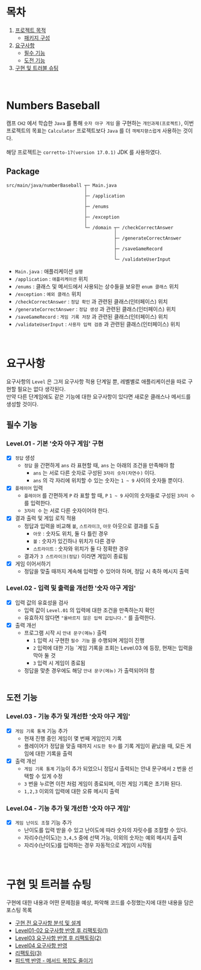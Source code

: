 # 목차
1. [프로젝트 목적](#numbers-baseball)
   - [패키지 구성](#package)
2. [요구사항](#요구사항)
   - [필수 기능](#필수-기능)
   - [도전 기능](#도전-기능)
3. [구현 및 트러블 슈팅](#구현-및-트러블-슈팅)
<br/><br/><br/>

# Numbers Baseball
캠프 `CH2` 에서 학습한 `Java` 를 통해 `숫자 야구 게임` 을 구현하는 `개인과제(프로젝트)`, 이번 프로젝트의 목표는 `Calculator` 프로젝트보다 `Java` 를 더 `객체지향스럽게` 사용하는 것이다.
<br/><br/>
해당 프로젝트는 `corretto-17(version 17.0.1)` JDK 를 사용하였다.

## Package
```
src/main/java/numberBaseball ┬─ Main.java
                             │
                             ├─ /application
                             │
                             ├─ /enums
                             │
                             ├─ /exception
                             │
                             └─ /domain ┬─ /checkCorrectAnswer
                                        │
                                        ├─ /generateCorrectAnswer
                                        │
                                        ├─ /saveGameRecord
                                        │
                                        └─ /validateUserInput
```
- `Main.java` : 애플리케이션 `실행`
- `/application` : `애플리케이션` 위치
- `/enums` : 클래스 및 메서드에서 사용되는 상수들을 보유한 `enum 클래스` 위치
- `/exception` : `예외 클래스` 위치
- `/checkCorrectAnswer` : `정답 확인` 과 관련된 클래스(인터페이스) 위치
- `/generateCorrectAnswer` : `정답 생성` 과 관련된 클래스(인터페이스) 위치
- `/saveGameRecord` : `게임 기록 저장` 과 관련된 클래스(인터페이스) 위치
- `/validateUserInput` : `사용자 입력 검증` 과 관련된 클래스(인터페이스) 위치
<br/><br/><br/>

# 요구사항
요구사항의 `Level` 은 그저 요구사항 적용 단계일 뿐, 레벨별로 애플리케이션을 따로 구현할 필요는 없다 생각된다.<br/>
만약 다른 단계임에도 같은 기능에 대한 요구사항이 있다면 새로운 클래스나 메서드를 생성할 것이다.

## 필수 기능
### Level.01 - 기본 '숫자 야구 게임' 구현
- [x] `정답` 생성 
  - `정답` 을 간편하게 `ans` 라 표현할 때, `ans` 는 아래의 조건을 만족해야 함
    - `ans` 는 서로 다른 숫자로 구성된 `3자리 숫자(자연수)` 이다.
    - `ans` 의 각 자리에 위치할 수 있는 숫자는 `1 ~ 9` 사이의 숫자들 뿐이다.
- [x] `플레이어` 입력
  - `플레이어` 를 간편하게 `P` 라 표할 할 때, `P` `1 ~ 9` 사이의 숫자들로 구성된 `3자리 수` 를 입력한다.
  - `3자리 수` 는 서로 다른 숫자이어야 한다.
- [x] 결과 출력 및 게임 로직 적용
  - 정답과 입력을 비교해 `볼`, `스트라이크`, `아웃` 아웃으로 결과를 도출
    - `아웃` : 숫자도 위치, 둘 다 틀린 경우
    - `볼` : 숫자가 있긴하나 위치가 다른 경우
    - `스트라이트` : 숫자와 위치가 둘 다 정확한 경우
  - 결과가 `3 스트라이크(정답)` 이라면 게임이 종료됨
- [x] 게임 이어서하기
  - 정답을 맞출 때까지 계속해 입력할 수 있어야 하며, 정답 시 축하 메시지 출력

### Level.02 - 입력 및 출력을 개선한 '숫자 야구 게임'
- [x] 입력 값의 유효성을 검사
  - 입력 값이 `Level.01` 의 입력에 대한 조건을 만족하는지 확인
  - 유효하지 않다면 `"올바르지 않은 입력 값입니다."` 를 출력한다.
- [x] 출력 개선
  - 프로그램 시작 시 `안내 문구(메뉴)` 출력
    - `1` 입력 시 구현한 `필수 기능` 을 수행되며 게임이 진행
    - `2` 입력에 대한 기능 `게임 기록을 조회는 Level.03 에 등장, 현재는 입력을 막아 둘 것
    - `3` 입력 시 게임이 종료됨
  - 정답을 맞춘 경우에도 해당 `안내 문구(메뉴)` 가 출력되어야 함
<br/><br/>

## 도전 기능
### Level.03 - 기능 추가 및 개선한 '숫자 야구 게임'
- [x] `게임 기록 통계` 기능 추가
  - 현재 진행 중인 게임이 몇 번째 게임인지 기록
  - 플레이어가 정답을 맞출 때까지 `시도한 횟수` 를 기록 게임이 끝났을 때, 모든 게임에 대한 기록을 출력
- [x] 출력 개선
  - `게임 기록 통계` 기능이 추가 되었으니 정답시 출력되는 안내 문구에서 `2` 번을 선택할 수 있게 수정
  - `3` 번을 누르면 이전 처럼 게임이 종료되며, 이전 게임 기록은 초기화 된다.
  - `1,2,3` 이외의 입력에 대한 오류 메시지 출력

### Level.04 - 기능 추가 및 개선한 '숫자 야구 게임'
- [x] `게임 난이도 조절` 기능 추가
  - 난이도를 입력 받을 수 있고 난이도에 따라 숫자의 자릿수를 조절할 수 있다.
  - 자리수(난이도)는 `3,4,5` 중에 선택 가능, 이외의 숫자는 예외 메시지 출력
  - 자리수(난이도)를 입력하는 경우 자동적으로 게임이 시작됨
<br/><br/><br/>

# 구현 및 트러블 슈팅
구현에 대한 내용과 어떤 문제점을 예상, 파악해 코드를 수정했는지에 대한 내용을 담은 포스팅 목록
- [구현 전 요구사항 분석 및 설계](https://development-diary-for-me.tistory.com/135)
- [Level01-02 요구사항 반영 후 리팩토링(1)](https://development-diary-for-me.tistory.com/144)
- [Level03 요구사항 반영 후 리팩토링(2)](https://development-diary-for-me.tistory.com/145)
- [Level04 요구사항 반영](https://development-diary-for-me.tistory.com/146)
- [리팩토링(3)](https://development-diary-for-me.tistory.com/147)
- [피드백 반영 - 메서드 복잡도 줄이기](https://development-diary-for-me.tistory.com/168)
